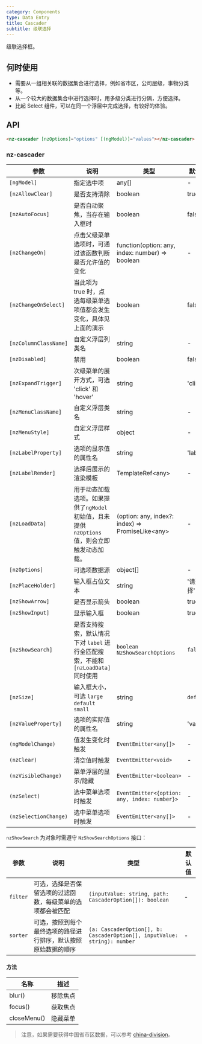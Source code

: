 ```yaml
---
category: Components
type: Data Entry
title: Cascader
subtitle: 级联选择
---
```


级联选择框。

## 何时使用

- 需要从一组相关联的数据集合进行选择，例如省市区，公司层级，事物分类等。
- 从一个较大的数据集合中进行选择时，用多级分类进行分隔，方便选择。
- 比起 Select 组件，可以在同一个浮层中完成选择，有较好的体验。

## API

```html
<nz-cascader [nzOptions]="options" [(ngModel)]="values"></nz-cascader>
```

### nz-cascader

| 参数 | 说明 | 类型 | 默认值 |
| --- | --- | --- | --- |
| `[ngModel]` | 指定选中项 | any[] | - |
| `[nzAllowClear]` | 是否支持清除 | boolean | true |
| `[nzAutoFocus]` | 是否自动聚焦，当存在输入框时 | boolean | false |
| `[nzChangeOn]` | 点击父级菜单选项时，可通过该函数判断是否允许值的变化 | function(option: any, index: number) =&gt; boolean | - |
| `[nzChangeOnSelect]` | 当此项为 true 时，点选每级菜单选项值都会发生变化，具体见上面的演示 | boolean | false |
| `[nzColumnClassName]` | 自定义浮层列类名 | string | - |
| `[nzDisabled]` | 禁用 | boolean | false |
| `[nzExpandTrigger]` | 次级菜单的展开方式，可选 'click' 和 'hover' | string | 'click' |
| `[nzMenuClassName]` | 自定义浮层类名 | string | - |
| `[nzMenuStyle]` | 自定义浮层样式 | object | - |
| `[nzLabelProperty]` | 选项的显示值的属性名 | string | 'label' |
| `[nzLabelRender]` | 选择后展示的渲染模板 | TemplateRef&lt;any&gt; | - |
| `[nzLoadData]` | 用于动态加载选项。如果提供了`ngModel`初始值，且未提供`nzOptions`值，则会立即触发动态加载。 | (option: any, index?: index) => PromiseLike&lt;any&gt; | - |
| `[nzOptions]` | 可选项数据源 | object[] | - |
| `[nzPlaceHolder]` | 输入框占位文本 | string | '请选择' |
| `[nzShowArrow]` | 是否显示箭头 | boolean | true |
| `[nzShowInput]` | 显示输入框 | boolean | true |
| `[nzShowSearch]` | 是否支持搜索，默认情况下对 `label` 进行全匹配搜索，不能和 `[nzLoadData]` 同时使用 | `boolean` `NzShowSearchOptions` | `false` |
| `[nzSize]` | 输入框大小，可选 `large` `default` `small` | string | `default` |
| `[nzValueProperty]` | 选项的实际值的属性名 | string | 'value' |
| `(ngModelChange)` | 值发生变化时触发 | `EventEmitter<any[]>` | - |
| `(nzClear)` | 清空值时触发 | `EventEmitter<void>` | - |
| `(nzVisibleChange)` | 菜单浮层的显示/隐藏 | `EventEmitter<boolean>` | - |
| `(nzSelect)` | 选中菜单选项时触发 | `EventEmitter<{option: any, index: number}>` | - |
| `(nzSelectionChange)` | 选中菜单选项时触发 | `EventEmitter<any[]>` |- |

`nzShowSearch` 为对象时需遵守 `NzShowSearchOptions` 接口：

| 参数 | 说明 | 类型 | 默认值 |
| --- | --- | --- | --- |
| `filter` | 可选，选择是否保留选项的过滤函数，每级菜单的选项都会被匹配 | `(inputValue: string, path: CascaderOption[]): boolean` | - |
| `sorter` | 可选，按照到每个最终选项的路径进行排序，默认按照原始数据的顺序 | `(a: CascaderOption[], b: CascaderOption[], inputValue: string): number` | - |

#### 方法

| 名称 | 描述 |
| --- | --- |
| blur() | 移除焦点 |
| focus() | 获取焦点 |
| closeMenu() | 隐藏菜单 |


> 注意，如果需要获得中国省市区数据，可以参考 [china-division](https://gist.github.com/afc163/7582f35654fd03d5be7009444345ea17)。
